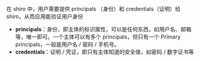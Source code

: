 <!-- 身份验证 -->

在 shiro 中，用户需要提供 principals （身份）和 credentials（证明）给 shiro，从而应用能验证用户身份
- **principals**：身份，即主体的标识属性，可以是任何东西，如用户名、邮箱等，唯一即可。一个主体可以有多个 principals，但只有一个 Primary principals，一般是用户名 / 密码 / 手机号。
- **credentials**：证明 / 凭证，即只有主体知道的安全值，如密码 / 数字证书等